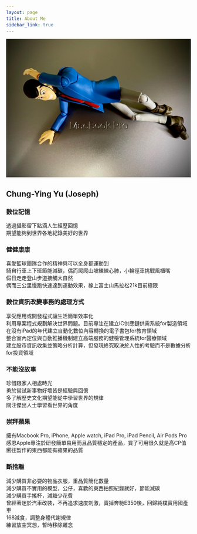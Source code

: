 ```yaml
---
layout: page
title: About Me
sidebar_link: true
---
```

![my screenshot](/assets/macbook.jpeg)
## Chung-Ying Yu (Joseph)

### 數位記憶
透過攝影留下點滴人生經歷回憶<br>
期望能夠到世界各地紀錄美好的世界<br>

### 健健康康
喜愛籃球團隊合作的精神與可以全身都運動到<br>
騎自行車上下班節能減碳，偶而爬爬山坡練練心肺，小輪徑車挑戰風櫃嘴<br>
假日走走登山步道接觸大自然<br>
偶而三公里慢跑快速達到運動效果，線上富士山馬拉松21k目前極限<br>

### 數位資訊改變事務的處理方式
享受應用或開發程式讓生活簡單效率化<br>
利用專案程式規劃解決世界問題。目前專注在建立IC供應鏈供需系統for製造領域<br>
在沒有iPad的年代建立自動化數位內容轉換的電子書包for教育領域<br>
整合室內定位與自動推播機制建立高端服務的健檢管理系統for醫療領域<br>
建立股市資訊收集並策略分析計算，但發現終究取決於人性的考驗而不是數據分析for投資領域<br>

### 不能沒故事
珍惜跟家人相處時光<br>
勇於嘗試新事物好壞皆是經驗與回億<br>
多了解歷史文化期望能從中學習世界的規律<br>
關注傑出人士學習看世界的角度<br>


### 崇拜蘋果
擁有Macbook Pro, iPhone, Apple watch, iPad Pro, iPad Pencil, Air Pods Pro<br>
感恩Apple專注於研發簡單易用而且品質穩定的產品，買了可用很久就是高CP值<br>
嚮往製作的東西都能有蘋果的品質<br>

### 斷捨離
減少購買非必要的物品衣服，重品質簡化數量<br>
減少購買不實用的模型，公仔，喜歡的東西拍照紀錄就好，節能減碳<br>
減少購買手搖杯，減糖少花費<br>
曾經著迷於汽車改裝，不再追求速度刺激，賣掉奔馳E350後，回歸純樸實用國產車<br>
168減食，調整身體代謝規律<br>
練習放空冥想，暫時移除雜念<br>

